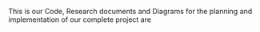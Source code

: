 This is our Code, Research documents and Diagrams for the planning and implementation of our complete project are
